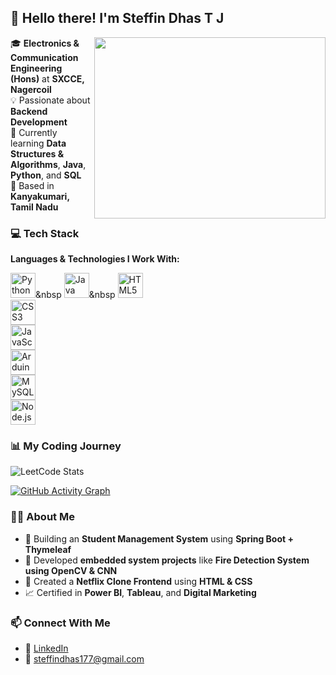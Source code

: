 ## 👋 Hello there! I'm **Steffin Dhas T J**

<img align="right" width="370" height="290" src="https://i.pinimg.com/originals/47/f0/34/47f0342cec72b800463bf003eac1257e.gif">

🎓 **Electronics & Communication Engineering (Hons)** at **SXCCE, Nagercoil**  
💡 Passionate about **Backend Development**  
🌱 Currently learning **Data Structures & Algorithms**, **Java**, **Python**, and **SQL**  
📍 Based in **Kanyakumari, Tamil Nadu**



### 💻 Tech Stack

**Languages & Technologies I Work With:**

<img height="40" src="https://img.icons8.com/color/48/python.png" title="Python"/>&nbsp <img height="40" src="https://img.icons8.com/color/48/java-coffee-cup-logo.png" title="Java"/>&nbsp <img height="40" src="https://img.icons8.com/color/48/html-5.png" title="HTML5"/> <br><img height="40" src="https://img.icons8.com/color/48/css3.png" title="CSS3"/><br> <img height="40" src="https://img.icons8.com/color/48/javascript.png" title="JavaScript"/><br><img height="40" src="https://img.icons8.com/fluent/48/arduino.png" title="Arduino"/><br><img height="40" src="https://img.icons8.com/color/48/mysql-logo.png" title="MySQL"/><br><img height="40" src="https://img.icons8.com/color/48/nodejs.png" title="Node.js"/>



### 📊 My Coding Journey

![LeetCode Stats](https://leetcard.jacoblin.cool/steffindhas177?theme=dark&font=Marcellus&ext=heatmap)

[![GitHub Activity Graph](https://github-readme-activity-graph.vercel.app/graph?username=steffindhas&bg_color=121112&color=15c18d&line=04fb5a&point=403d3d&area=true&hide_border=true)](https://github.com/ashutosh00710/github-readme-activity-graph)



### 👨‍💻 About Me

- 🚀 Building an **Student Management System** using **Spring Boot + Thymeleaf**
- 🤖 Developed **embedded system projects** like **Fire Detection System using OpenCV & CNN**
- 🎨 Created a **Netflix Clone Frontend** using **HTML & CSS**
- 📈 Certified in **Power BI**, **Tableau**, and **Digital Marketing**



### 📫 Connect With Me

- 💼 [LinkedIn](https://www.linkedin.com/in/steffindhas) 
- 📧 steffindhas177@gmail.com 


